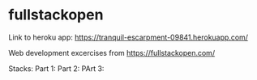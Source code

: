 # fullstackopen

Link to heroku app:
https://tranquil-escarpment-09841.herokuapp.com/


Web development excercises from https://fullstackopen.com/

Stacks: 
Part 1: 
Part 2:
PArt 3:
